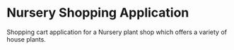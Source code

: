 # Nursery Shopping Application

Shopping cart application for a Nursery plant shop which offers a variety of house plants.
